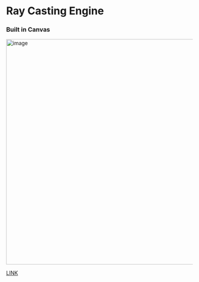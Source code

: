 # Ray Casting Engine
### Built in Canvas
<img width="606" alt="image" src="https://user-images.githubusercontent.com/90714216/177465458-6a8a5bf1-74ae-4db2-8a5b-87125a5ab829.png">

[LINK](https://chriskurz098.github.io/raycaster/)
